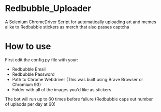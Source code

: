 # Redbubble_Uploader
A Selenium ChromeDriver Script for automatically uploading art and memes alike to Redbubble stickers as merch that also passes captcha

# How to use

First edit the config.py file with your:
- Redbubble Email
- Redbubble Password
- Path to Chrome Webdriver (This was built using Brave Browser or Chromium 93)
- Folder with all of the images you'd like as stickers



The bot will run up to 60 times before failure (Redbubble caps out number of uplaods per day at 60)


